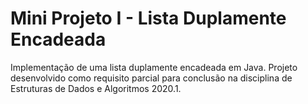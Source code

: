 # Mini Projeto I - Lista Duplamente Encadeada
Implementação de uma lista duplamente encadeada em Java. Projeto desenvolvido como requisito parcial para conclusão na disciplina de Estruturas de Dados e Algoritmos 2020.1.
